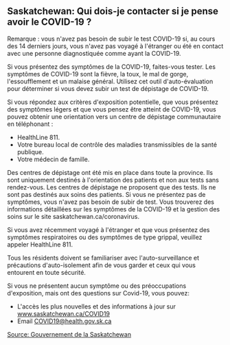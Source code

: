 ## Saskatchewan: Qui dois-je contacter si je pense avoir le COVID-19 ?

Remarque : vous n'avez pas besoin de subir le test COVID-19 si, au cours des 14 derniers jours, vous n'avez pas voyagé à l'étranger ou été en contact avec une personne diagnostiquée comme ayant la COVID-19.

Si vous présentez des symptômes de la COVID-19, faites-vous tester. Les symptômes de COVID-19 sont la fièvre, la toux, le mal de gorge, l'essoufflement et un malaise général. Utilisez cet outil d'auto-évaluation pour déterminer si vous devez subir un test de dépistage de COVID-19.

Si vous répondez aux critères d'exposition potentielle, que vous présentez des symptômes légers et que vous pensez être atteint de COVID-19, vous pouvez obtenir une orientation vers un centre de dépistage communautaire en téléphonant :

- HealthLine 811.
- Votre bureau local de contrôle des maladies transmissibles de la santé publique.
- Votre médecin de famille.

Des centres de dépistage ont été mis en place dans toute la province. Ils sont uniquement destinés à l'orientation des patients et non aux tests sans rendez-vous. Les centres de dépistage ne proposent que des tests. Ils ne sont pas destinés aux soins des patients. Si vous ne présentez pas de symptômes, vous n'avez pas besoin de subir de test. Vous trouverez des informations détaillées sur les symptômes de la COVID-19 et la gestion des soins sur le site saskatchewan.ca/coronavirus.

Si vous avez récemment voyagé à l'étranger et que vous présentez des symptômes respiratoires ou des symptômes de type grippal, veuillez appeler HealthLine 811.

Tous les résidents doivent se familiariser avec l'auto-surveillance et précautions d'auto-isolement afin de vous garder et ceux qui vous entourent en toute sécurité.

Si vous ne présentent aucun symptôme ou des préoccupations d'exposition, mais ont des questions sur Covid-19, vous pouvez:

- L'accès les plus nouvelles et des informations à jour sur www.saskatchewan.ca/COVID19
- Email COVID19@health.gov.sk.ca

[Source: Gouvernement de la Saskatchewan](https://www.saskatchewan.ca/COVID19#utm_campaign=q2_2015&utm_medium=short&utm_source=%2FCOVID19)
